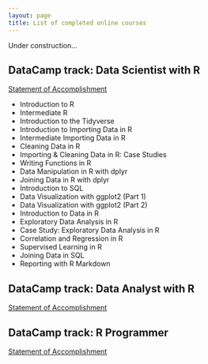 ```yaml
---
layout: page
title: List of completed online courses
---
```


Under construction...

## DataCamp track: Data Scientist with R

[Statement of Accomplishment](/datacamp/DCdatascientistR.pdf)

- Introduction to R
- Intermediate R
- Introduction to the Tidyverse
- Introduction to Importing Data in R
- Intermediate Importing Data in R
- Cleaning Data in R
- Importing & Cleaning Data in R: Case Studies
- Writing Functions in R
- Data Manipulation in R with dplyr
- Joining Data in R with dplyr
- Introduction to SQL
- Data Visualization with ggplot2 (Part 1)
- Data Visualization with ggplot2 (Part 2)
- Introduction to Data in R
- Exploratory Data Analysis in R
- Case Study: Exploratory Data Analysis in R
- Correlation and Regression in R
- Supervised Learning in R
- Joining Data in SQL
- Reporting with R Markdown

## DataCamp track: Data Analyst with R

[Statement of Accomplishment](/datacamp/DCdataanalystR.pdf)


## DataCamp track: R Programmer

[Statement of Accomplishment](/datacamp/DCRprogrammer.pdf)




